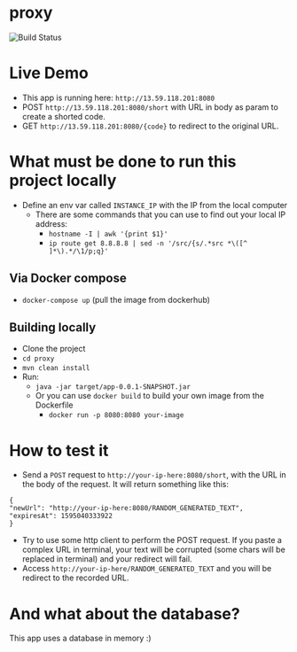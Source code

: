 # proxy
![Build Status](https://travis-ci.org/cunhazera/proxy.svg?branch=master)

# Live Demo
- This app is running here: `http://13.59.118.201:8080`
- POST `http://13.59.118.201:8080/short` with URL in body as param to create a shorted code.
- GET `http://13.59.118.201:8080/{code}` to redirect to the original URL.


# What must be done to run this project locally
 - Define an env var called `INSTANCE_IP` with the IP from the local computer
   - There are some commands that you can use to find out your local IP address:
     - `hostname -I | awk '{print $1}'`
     - `ip route get 8.8.8.8 | sed -n '/src/{s/.*src *\([^ ]*\).*/\1/p;q}'`
 ## Via Docker compose
 - `docker-compose up` (pull the image from dockerhub)

## Building locally
 - Clone the project
 - `cd proxy`
 - `mvn clean install`
 - Run:
   - `java -jar target/app-0.0.1-SNAPSHOT.jar`
   - Or you can use `docker build` to build your own image from the Dockerfile
     - `docker run -p 8080:8080 your-image`

# How to test it
  - Send a `POST` request to `http://your-ip-here:8080/short`, with the URL in the body of the request. It will return something like this:
```
{
"newUrl": "http://your-ip-here:8080/RANDOM_GENERATED_TEXT",
"expiresAt": 1595040333922
}
```
  - Try to use some http client to perform the POST request. If you paste a complex URL in terminal, your text will be corrupted (some chars will be replaced in terminal) and your redirect will fail.
  - Access `http://your-ip-here/RANDOM_GENERATED_TEXT` and you will be redirect to the recorded URL.

# And what about the database?
This app uses a database in memory :)

